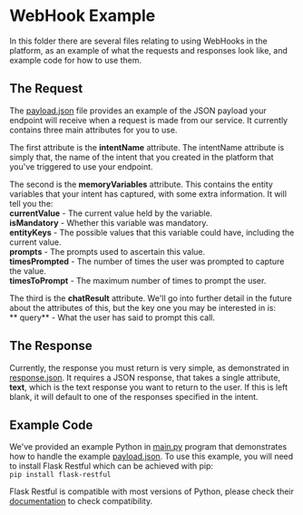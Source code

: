 # WebHook Example
In this folder there are several files relating to using WebHooks in the platform, as an example of what the requests and responses look like, and example code for how to use them.

## The Request  
The [payload.json](payload.json) file provides an example of the JSON payload your endpoint will receive when a request is made from our service. It currently contains three main attributes for you to use.

The first attribute is the **intentName** attribute. The intentName attribute is simply that, the name of the intent that you created in the platform that you've triggered to use your endpoint.

The second is the **memoryVariables** attribute. This contains the entity variables that your intent has captured, with some extra information. It will tell you the:  
**currentValue** - The current value held by the variable.  
**isMandatory** - Whether this variable was mandatory.  
**entityKeys** - The possible values that this variable could have, including the current value.  
**prompts** - The prompts used to ascertain this value.  
**timesPrompted** - The number of times the user was prompted to capture the value.  
**timesToPrompt** - The maximum number of times to prompt the user.  

The third is the **chatResult** attribute. We'll go into further detail in the future about the attributes of this, but the key one you may be interested in is:  
** query** - What the user has said to prompt this call.

## The Response
Currently, the response you must return is very simple, as demonstrated in [response.json](response.json). It requires a JSON response, that takes a single attribute, **text**, which is the text response you want to return to the user. If this is left blank, it will default to one of the responses specified in the intent.

## Example Code
We've provided an example Python in [main.py](main.py) program that demonstrates how to handle the example [payload.json](payload.json). To use this example, you will need to install Flask Restful which can be achieved with pip:  
`pip install flask-restful`

Flask Restful is compatible with most versions of Python, please check their [documentation](http://flask-restful.readthedocs.io/en/0.3.5/installation.html) to check compatibility.
